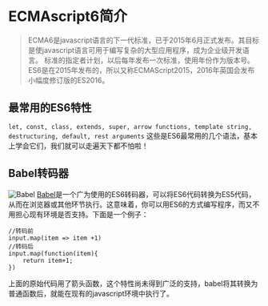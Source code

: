 # ECMAscript6简介
> ECMA6是javascript语言的下一代标准，已于2015年6月正式发布。其目标是使javascript语言可用于编写复杂的大型应用程序，成为企业级开发语言。
> 标准的指定者计划，以后每年发布一次标准，使用年份作为版本号。ES6是在2015年发布的，所以又称ECMAScript2015，2016年英国会发布小幅度修订版的ES2016。

## 最常用的ES6特性
`let, const, class, extends, super, arrow functions, template string, destructuring, default, rest arguments`
这些是ES6最常用的几个语法，基本上学会它们，我们就可以走遍天下都不怕啦！
## Babel转码器
![Babel](https://segmentfault.com/image?src=http://upload-images.jianshu.io/upload_images/1504317-d020f21868e8e84c.png?imageMogr2/auto-orient/strip%7CimageView2/2/w/1240&objectId=1190000004365693&token=032bd425fb8071f4aef84a540f942b9f)
[Babel](http://babeljs.io/)是一个广为使用的ES6转码器，可以将ES6代码转换为ES5代码，从而在浏览器或其他环节执行。这意味着，你可以用ES6的方式编写程序，而又不用担心现有环境是否支持。下面是一个例子：
```
//转码前
input.map(item => item +1)
//转码后
input.map(function(item){
	return item+1;
})
```
上面的原始代码用了箭头函数，这个特性尚未得到广泛的支持，babel将其转换为普通函数后，就能在现有的javascript环境中执行了。

